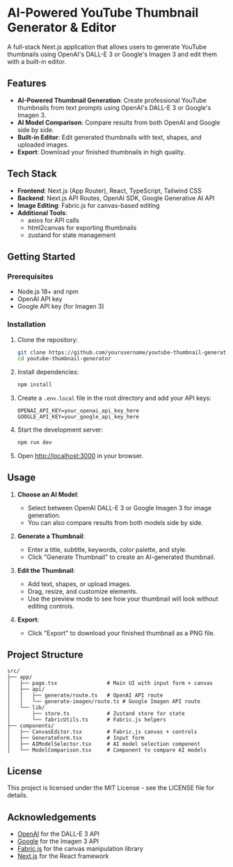 # AI-Powered YouTube Thumbnail Generator & Editor

A full-stack Next.js application that allows users to generate YouTube thumbnails using OpenAI's DALL-E 3 or Google's Imagen 3 and edit them with a built-in editor.

## Features

- **AI-Powered Thumbnail Generation**: Create professional YouTube thumbnails from text prompts using OpenAI's DALL-E 3 or Google's Imagen 3.
- **AI Model Comparison**: Compare results from both OpenAI and Google side by side.
- **Built-in Editor**: Edit generated thumbnails with text, shapes, and uploaded images.
- **Export**: Download your finished thumbnails in high quality.

## Tech Stack

- **Frontend**: Next.js (App Router), React, TypeScript, Tailwind CSS
- **Backend**: Next.js API Routes, OpenAI SDK, Google Generative AI API
- **Image Editing**: Fabric.js for canvas-based editing
- **Additional Tools**: 
  - axios for API calls
  - html2canvas for exporting thumbnails
  - zustand for state management

## Getting Started

### Prerequisites

- Node.js 18+ and npm
- OpenAI API key
- Google API key (for Imagen 3)

### Installation

1. Clone the repository:
   ```bash
   git clone https://github.com/yourusername/youtube-thumbnail-generator.git
   cd youtube-thumbnail-generator
   ```

2. Install dependencies:
   ```bash
   npm install
   ```

3. Create a `.env.local` file in the root directory and add your API keys:
   ```
   OPENAI_API_KEY=your_openai_api_key_here
   GOOGLE_API_KEY=your_google_api_key_here
   ```

4. Start the development server:
   ```bash
   npm run dev
   ```

5. Open [http://localhost:3000](http://localhost:3000) in your browser.

## Usage

1. **Choose an AI Model**:
   - Select between OpenAI DALL-E 3 or Google Imagen 3 for image generation.
   - You can also compare results from both models side by side.

2. **Generate a Thumbnail**:
   - Enter a title, subtitle, keywords, color palette, and style.
   - Click "Generate Thumbnail" to create an AI-generated thumbnail.

3. **Edit the Thumbnail**:
   - Add text, shapes, or upload images.
   - Drag, resize, and customize elements.
   - Use the preview mode to see how your thumbnail will look without editing controls.

4. **Export**:
   - Click "Export" to download your finished thumbnail as a PNG file.

## Project Structure

```
src/
├── app/
│   ├── page.tsx                # Main UI with input form + canvas
│   ├── api/
│   │   ├── generate/route.ts   # OpenAI API route
│   │   └── generate-imagen/route.ts # Google Imagen API route
│   └── lib/
│       ├── store.ts            # Zustand store for state
│       └── fabricUtils.ts      # Fabric.js helpers
├── components/
│   ├── CanvasEditor.tsx        # Fabric.js canvas + controls
│   ├── GenerateForm.tsx        # Input form
│   ├── AIModelSelector.tsx     # AI model selection component
│   └── ModelComparison.tsx     # Component to compare AI models
```

## License

This project is licensed under the MIT License - see the LICENSE file for details.

## Acknowledgements

- [OpenAI](https://openai.com/) for the DALL-E 3 API
- [Google](https://ai.google.dev/) for the Imagen 3 API
- [Fabric.js](http://fabricjs.com/) for the canvas manipulation library
- [Next.js](https://nextjs.org/) for the React framework
